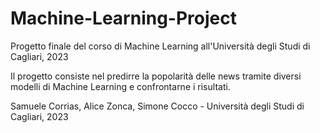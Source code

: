 # Machine-Learning-Project
Progetto finale del corso di Machine Learning all'Università degli Studi di Cagliari, 2023

Il progetto consiste nel predirre la popolarità delle news tramite diversi modelli di Machine Learning e confrontarne i risultati. 

Samuele Corrias, Alice Zonca, Simone Cocco - Università degli Studi di Cagliari, 2023
